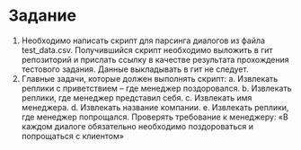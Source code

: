 # Задание

1.	Необходимо написать скрипт для парсинга диалогов из файла test_data.csv. Получившийся скрипт необходимо выложить в гит репозиторий и прислать ссылку в качестве результата прохождения тестового задания. Данные выкладывать в гит не следует. 
2.	Главные задачи, которые должен выполнять скрипт:
  a.	Извлекать реплики с приветствием – где менеджер поздоровался. 
  b.	Извлекать реплики, где менеджер представил себя. 
  c.	Извлекать имя менеджера. 
  d.	Извлекать название компании. 
  e.	Извлекать реплики, где менеджер попрощался.
Проверять требование к менеджеру: «В каждом диалоге обязательно необходимо поздороваться и попрощаться с клиентом»
